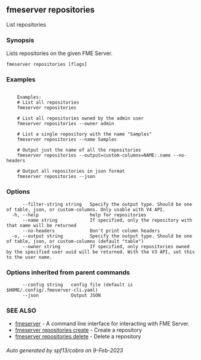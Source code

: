 ## fmeserver repositories

List repositories

### Synopsis

Lists repositories on the given FME Server.

```
fmeserver repositories [flags]
```

### Examples

```

	Examples:
	# List all repositories
	fmeserver repositories
	
	# List all repositories owned by the admin user
	fmeserver repositories --owner admin
	
	# List a single repository with the name "Samples"
	fmeserver repositories --name Samples
	
	# Output just the name of all the repositories
	fmeserver repositories --output=custom-columns=NAME:.name --no-headers
	
	# Output all repositories in json format
	fmeserver repositories --json
```

### Options

```
      --filter-string string   Specify the output type. Should be one of table, json, or custom-columns. Only usable with V4 API.
  -h, --help                   help for repositories
      --name string            If specified, only the repository with that name will be returned
      --no-headers             Don't print column headers
  -o, --output string          Specify the output type. Should be one of table, json, or custom-columns (default "table")
      --owner string           If specified, only repositories owned by the specified user uuid will be returned. With the V3 API, set this to the user name.
```

### Options inherited from parent commands

```
      --config string   config file (default is $HOME/.config/.fmeserver-cli.yaml)
      --json            Output JSON
```

### SEE ALSO

* [fmeserver](fmeserver.md)	 - A command line interface for interacting with FME Server.
* [fmeserver repositories create](fmeserver_repositories_create.md)	 - Create a repository
* [fmeserver repositories delete](fmeserver_repositories_delete.md)	 - Delete a repository

###### Auto generated by spf13/cobra on 9-Feb-2023

